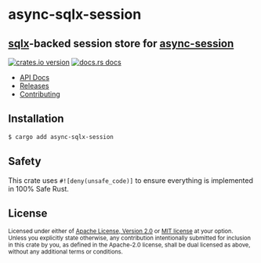 # async-sqlx-session
## [sqlx](https://github.com/launchbadge/sqlx)-backed session store for [async-session](https://github.com/http-rs/async-session)

[![crates.io version](https://img.shields.io/crates/v/async-sqlx-session.svg?style=flat-square)](https://lib.rs/async-sqlx-session)
[![docs.rs docs](https://img.shields.io/badge/docs-latest-blue.svg?style=flat-square)](https://docs.rs/async-sqlx-session)

* [API Docs](https://docs.rs/async-sqlx-session)
* [Releases](https://github.com/jbr/async-sqlx-session/releases)
* [Contributing](https://github.com/jbr/async-sqlx-session/blob/master/.github/CONTRIBUTING.md)

## Installation
```sh
$ cargo add async-sqlx-session
```

## Safety
This crate uses ``#![deny(unsafe_code)]`` to ensure everything is implemented in
100% Safe Rust.

## License

<sup>
Licensed under either of <a href="LICENSE-APACHE">Apache License, Version
2.0</a> or <a href="LICENSE-MIT">MIT license</a> at your option.
</sup>

<br/>

<sub>
Unless you explicitly state otherwise, any contribution intentionally submitted
for inclusion in this crate by you, as defined in the Apache-2.0 license, shall
be dual licensed as above, without any additional terms or conditions.
</sub>
